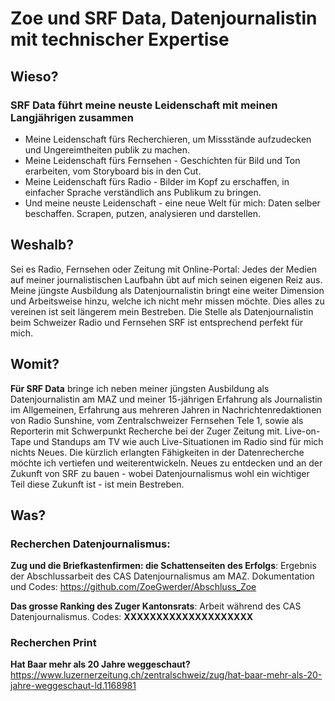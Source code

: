 # Zoe und SRF Data, Datenjournalistin mit technischer Expertise

## Wieso?
### SRF Data führt meine neuste Leidenschaft mit meinen Langjährigen zusammen
 - Meine Leidenschaft fürs Recherchieren, um Missstände aufzudecken und Ungereimtheiten publik zu machen.
 - Meine Leidenschaft fürs Fernsehen - Geschichten für Bild und Ton erarbeiten, vom Storyboard bis in den Cut.   
 - Meine Leidenschaft fürs Radio - Bilder im Kopf zu erschaffen, in einfacher Sprache verständlich ans Publikum zu bringen.
 - Und meine neuste Leidenschaft - eine neue Welt für mich: Daten selber beschaffen. Scrapen, putzen, analysieren und darstellen. 

## Weshalb?
Sei es Radio, Fernsehen oder Zeitung mit Online-Portal: Jedes der Medien auf meiner journalistischen Laufbahn übt auf mich seinen eigenen Reiz aus. Meine jüngste Ausbildung als Datenjournalistin bringt eine weiter Dimension und Arbeitsweise hinzu, welche ich nicht mehr missen möchte. Dies alles zu vereinen ist seit längerem mein Bestreben. Die Stelle als Datenjournalistin beim Schweizer Radio und Fernsehen SRF ist entsprechend perfekt für mich. 

## Womit?
**Für SRF Data** bringe ich neben meiner jüngsten Ausbildung als Datenjournalistin am MAZ und meiner 15-jährigen Erfahrung als Journalistin im Allgemeinen, Erfahrung aus mehreren Jahren in Nachrichtenredaktionen von Radio Sunshine, vom Zentralschweizer Fernsehen Tele 1,  sowie als Reporterin mit Schwerpunkt Recherche bei der Zuger Zeitung mit. Live-on-Tape und Standups am TV wie auch Live-Situationen im Radio sind für mich nichts Neues. Die kürzlich erlangten Fähigkeiten in der Datenrecherche möchte ich vertiefen und weiterentwickeln. Neues zu entdecken und an der Zukunft von SRF zu bauen - wobei Datenjournalismus wohl ein wichtiger Teil diese Zukunft ist - ist mein Bestreben.    


## Was?
### Recherchen Datenjournalismus: 
**Zug und die Briefkastenfirmen: die Schattenseiten des Erfolgs**: Ergebnis der Abschlussarbeit des CAS Datenjournalismus am MAZ. Dokumentation und Codes: https://github.com/ZoeGwerder/Abschluss_Zoe

**Das grosse Ranking des Zuger Kantonsrats**: Arbeit während des CAS Datenjournalismus. Codes: **XXXXXXXXXXXXXXXXXXXX**
### Recherchen Print
**Hat Baar mehr als 20 Jahre weggeschaut?** https://www.luzernerzeitung.ch/zentralschweiz/zug/hat-baar-mehr-als-20-jahre-weggeschaut-ld.1168981





